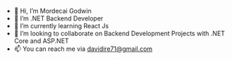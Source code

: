 - 👋 Hi, I’m Mordecai Godwin
- 👀 I’m .NET Backend Developer
- 🌱 I’m currently learning React Js
- 💞️ I’m looking to collaborate on Backend Development Projects with .NET Core and ASP.NET
- 📫 You can reach me via davidire71@gmail.com

<!---
mordecai-git/mordecai-git is a ✨ special ✨ repository because its `README.md` (this file) appears on your GitHub profile.
You can click the Preview link to take a look at your changes.
--->
